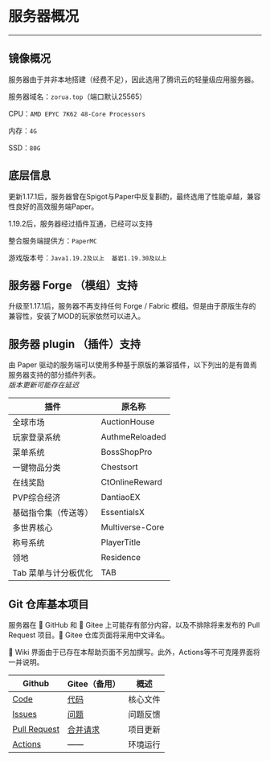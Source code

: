 # 服务器概况
***
## 镜像概况
服务器由于并非本地搭建（经费不足），因此选用了腾讯云的轻量级应用服务器。

服务器域名：`zorua.top`（端口默认25565）

CPU：`AMD EPYC 7K62 48-Core Processors `

内存：`4G`

SSD：`80G`

## 底层信息
更新1.17.1后，服务器曾在Spigot与Paper中反复斟酌，最终选用了性能卓越，兼容性良好的高效服务端Paper。

1.19.2后，服务器经过插件互通，已经可以支持

整合服务端提供方：`PaperMC`

游戏版本号：`Java1.19.2及以上  基岩1.19.30及以上`

## 服务器 Forge （模组）支持
升级至1.17.1后，服务器不再支持任何 Forge / Fabric 模组。但是由于原版生存的兼容性，安装了MOD的玩家依然可以进入。

## 服务器 plugin （插件）支持
由 Paper 驱动的服务端可以使用多种基于原版的兼容插件，以下列出的是有兽焉服务器支持的部分插件列表。</br>  _版本更新可能存在延迟_

| 插件         | 原名称             |
|------------|-----------------|
| 全球市场       | AuctionHouse    |
| 玩家登录系统     | AuthmeReloaded  |
| 菜单系统       | BossShopPro     |
| 一键物品分类     | Chestsort       |
| 在线奖励       | CtOnlineReward  |
| PVP综合经济  | DantiaoEX             |
| 基础指令集（传送等） | EssentialsX     |
| 多世界核心      | Multiverse-Core |
| 称号系统       | PlayerTitle     |
| 领地         | Residence       |
| Tab 菜单与计分板优化 | TAB             |


## Git 仓库基本项目

服务器在 <span class="iconfont ic-github">&#xe85a;</span> GitHub 和 <span class="iconfont ic-gitee">&#xe60c;</span> Gitee 上可能存有部分内容，以及不排除将来发布的 Pull Request 项目。<span class="iconfont ic-gitee">&#xe60c;</span> Gitee 仓库页面将采用中文译名。

<span class="iconfont ic-wiki">&#xe688;</span> Wiki 界面由于已存在本帮助页面不另加撰写。此外，Actions等不可克隆界面将一并说明。

| Github                                                       | Gitee（备用）                                              | 概述     |
| ------------------------------------------------------------ | ---------------------------------------------------------- | -------- |
| [Code](https://github.com/ZoruaFox/YSY-Server)               | [代码](https://gitee.com/zorua__fox/YSY-Server)            | 核心文件 |
| [Issues](https://github.com/ZoruaFox/YSY-Server/issues)      | [问题](https://gitee.com/zorua__fox/YSY-Server/issues)     | 问题反馈 |
| [Pull Request](https://github.com/ZoruaFox/YSY-Server/pulls) | [合并请求](https://gitee.com/zorua__fox/YSY-Server/issues) | 项目更新 |
| [Actions](https://github.com/ZoruaFox/YSY-Server/actions)    | ——                                                         | 环境运行 |
